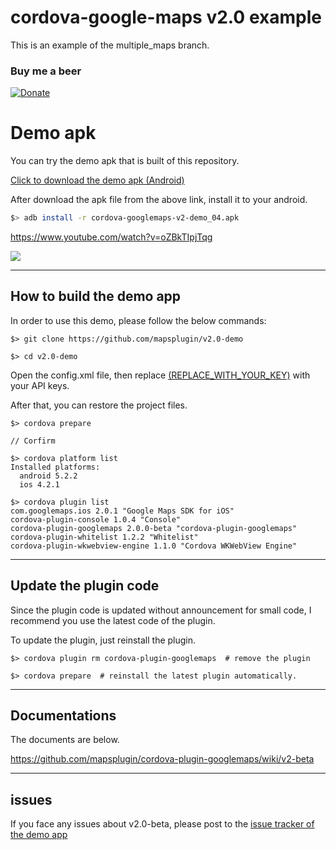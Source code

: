 # cordova-google-maps v2.0 example

This is an example of the multiple_maps branch.

### Buy me a beer

[![Donate](https://img.shields.io/badge/Donate-PayPal-green.svg)](https://www.paypal.com/cgi-bin/webscr?cmd=_donations&business=SQPLZJ672HJ9N&lc=US&item_name=cordova%2dgooglemaps%2dplugin&currency_code=USD&bn=PP%2dDonationsBF%3abtn_donate_SM%2egif%3aNonHosted)



# Demo apk

You can try the demo apk that is built of this repository.

[Click to download the demo apk (Android)](https://github.com/mapsplugin/v2.0-demo/blob/master/cordova-googlemaps-v2-demo_04.apk?raw=true)

After download the apk file from the above link, install it to your android.

```bash
$> adb install -r cordova-googlemaps-v2-demo_04.apk
```

https://www.youtube.com/watch?v=oZBkTIpjTqg

<a href="https://www.youtube.com/watch?v=oZBkTIpjTqg"><img src="https://cloud.githubusercontent.com/assets/167831/19011215/3f29e648-8744-11e6-9bf3-51d046885916.png"></a>

----

## How to build the demo app

In order to use this demo, please follow the below commands:

```
$> git clone https://github.com/mapsplugin/v2.0-demo

$> cd v2.0-demo

```

Open the config.xml file, then replace [(REPLACE_WITH_YOUR_KEY)](https://github.com/mapsplugin/v2.0-demo/blob/master/config.xml#L35-L36) with your API keys.

After that, you can restore the project files.

```
$> cordova prepare

// Corfirm

$> cordova platform list
Installed platforms:
  android 5.2.2
  ios 4.2.1

$> cordova plugin list
com.googlemaps.ios 2.0.1 "Google Maps SDK for iOS"
cordova-plugin-console 1.0.4 "Console"
cordova-plugin-googlemaps 2.0.0-beta "cordova-plugin-googlemaps"
cordova-plugin-whitelist 1.2.2 "Whitelist"
cordova-plugin-wkwebview-engine 1.1.0 "Cordova WKWebView Engine"
```
----

## Update the plugin code

Since the plugin code is updated without announcement for small code,
I recommend you use the latest code of the plugin.

To update the plugin, just reinstall the plugin.

```
$> cordova plugin rm cordova-plugin-googlemaps  # remove the plugin

$> cordova prepare  # reinstall the latest plugin automatically.

```

----

## Documentations

The documents are below.

https://github.com/mapsplugin/cordova-plugin-googlemaps/wiki/v2-beta

----
## issues

If you face any issues about v2.0-beta, please post to the [issue tracker of the demo app](https://github.com/mapsplugin/v2.0-demo/issues)
